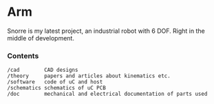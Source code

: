 # Arm
Snorre is my latest project, an industrial robot with 6 DOF. Right in the middle of development.

### Contents
    /cad 	    CAD designs
    /theory     papers and articles about kinematics etc.
    /software   code of uC and host 
    /schematics schematics of uC PCB
    /doc		mechanical and electrical documentation of parts used
    
